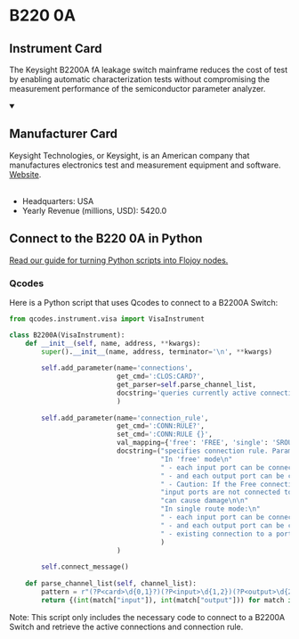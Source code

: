 
# B220 0A

## Instrument Card

The Keysight B2200A fA leakage switch mainframe reduces the cost of test by enabling automatic characterization tests without compromising the measurement performance of the semiconductor parameter analyzer.

<details open>
<summary><h2>Manufacturer Card</h2></summary>
Keysight Technologies, or Keysight, is an American company that manufactures electronics test and measurement equipment and software. <a href=https://www.keysight.com/us/en/home.html>Website</a>.
<br><br>
<ul>
  <li>Headquarters: USA</li>
  <li>Yearly Revenue (millions, USD): 5420.0</li>
</ul>
</details>

## Connect to the B220 0A in Python

[Read our guide for turning Python scripts into Flojoy nodes.](https://docs.flojoy.ai/custom-nodes/creating-custom-node/)


### Qcodes

Here is a Python script that uses Qcodes to connect to a B2200A Switch:

```python
from qcodes.instrument.visa import VisaInstrument

class B2200A(VisaInstrument):
    def __init__(self, name, address, **kwargs):
        super().__init__(name, address, terminator='\n', **kwargs)
        
        self.add_parameter(name='connections',
                           get_cmd=':CLOS:CARD?',
                           get_parser=self.parse_channel_list,
                           docstring='queries currently active connections and returns a set of tuples {(input, output), ...}'
                           )
        
        self.add_parameter(name='connection_rule',
                           get_cmd=':CONN:RULE?',
                           set_cmd=':CONN:RULE {}',
                           val_mapping={'free': 'FREE', 'single': 'SROU'},
                           docstring=("specifies connection rule. Parameter one of 'free' (default) or 'single'.\n\n"
                                      "In 'free' mode\n"
                                      " - each input port can be connected to multiple output ports\n"
                                      " - and each output port can be connected to multiple input ports.\n"
                                      " - Caution: If the Free connection rule has been specified, ensure multiple "
                                      "input ports are not connected to the same output port. Such configurations "
                                      "can cause damage\n\n"
                                      "In single route mode:\n"
                                      " - each input port can be connected to only one output port\n"
                                      " - and each output port can be connected to only one input port.\n"
                                      " - existing connection to a port will be disconnected when a new connection is made.\n"
                                      )
                           )
        
        self.connect_message()
    
    def parse_channel_list(self, channel_list):
        pattern = r"(?P<card>\d{0,1}?)(?P<input>\d{1,2})(?P<output>\d{2})(?=(?:[,\)\r\n]|$))"
        return {(int(match["input"]), int(match["output"])) for match in re.finditer(pattern, channel_list)}
```

Note: This script only includes the necessary code to connect to a B2200A Switch and retrieve the active connections and connection rule.

